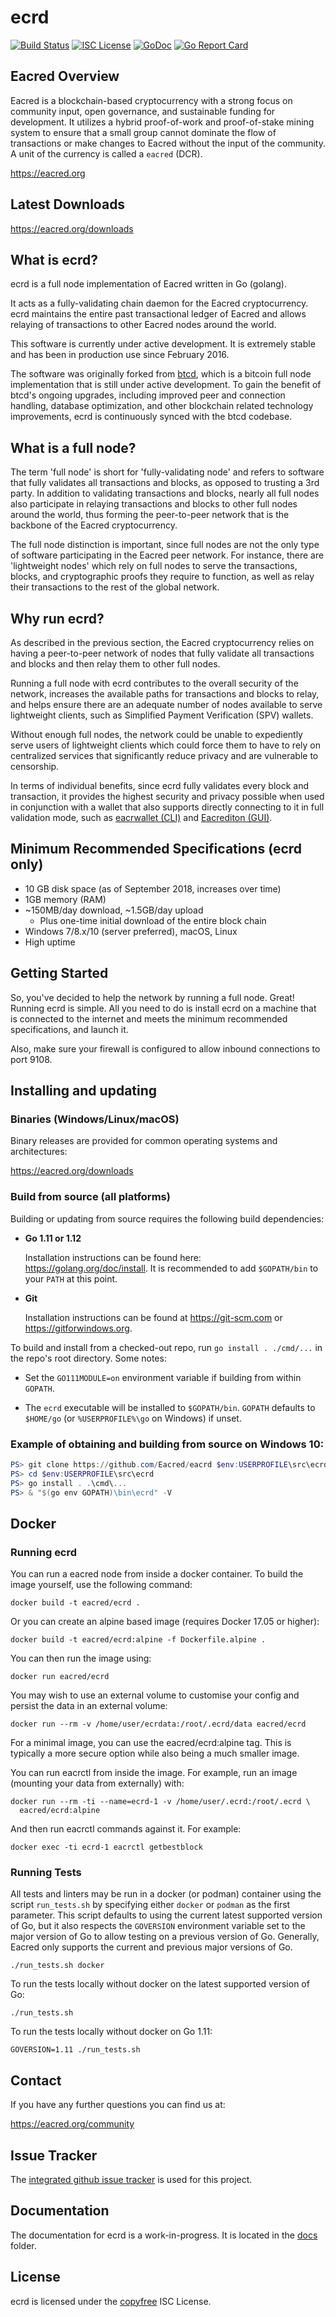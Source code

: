 ecrd
====

[![Build Status](https://github.com/Eacred/eacrd/workflows/Build%20and%20Test/badge.svg)](https://github.com/Eacred/eacrd/actions)
[![ISC License](https://img.shields.io/badge/license-ISC-blue.svg)](http://copyfree.org)
[![GoDoc](https://img.shields.io/badge/godoc-reference-blue.svg)](https://godoc.org/github.com/Eacred/eacrd)
[![Go Report Card](https://goreportcard.com/badge/github.com/Eacred/eacrd)](https://goreportcard.com/report/github.com/Eacred/eacrd)

## Eacred Overview

Eacred is a blockchain-based cryptocurrency with a strong focus on community
input, open governance, and sustainable funding for development. It utilizes a
hybrid proof-of-work and proof-of-stake mining system to ensure that a small
group cannot dominate the flow of transactions or make changes to Eacred without
the input of the community.  A unit of the currency is called a `eacred` (DCR).

https://eacred.org

## Latest Downloads

https://eacred.org/downloads

## What is ecrd?

ecrd is a full node implementation of Eacred written in Go (golang).

It acts as a fully-validating chain daemon for the Eacred cryptocurrency.  ecrd
maintains the entire past transactional ledger of Eacred and allows relaying of
transactions to other Eacred nodes around the world.

This software is currently under active development.  It is extremely stable and
has been in production use since February 2016.

The software was originally forked from [btcd](https://github.com/btcsuite/btcd),
which is a bitcoin full node implementation that is still under active
development.  To gain the benefit of btcd's ongoing upgrades, including improved
peer and connection handling, database optimization, and other blockchain
related technology improvements, ecrd is continuously synced with the btcd
codebase.

## What is a full node?

The term 'full node' is short for 'fully-validating node' and refers to software
that fully validates all transactions and blocks, as opposed to trusting a 3rd
party.  In addition to validating transactions and blocks, nearly all full nodes
also participate in relaying transactions and blocks to other full nodes around
the world, thus forming the peer-to-peer network that is the backbone of the
Eacred cryptocurrency.

The full node distinction is important, since full nodes are not the only type
of software participating in the Eacred peer network. For instance, there are
'lightweight nodes' which rely on full nodes to serve the transactions, blocks,
and cryptographic proofs they require to function, as well as relay their
transactions to the rest of the global network.

## Why run ecrd?

As described in the previous section, the Eacred cryptocurrency relies on having
a peer-to-peer network of nodes that fully validate all transactions and blocks
and then relay them to other full nodes.

Running a full node with ecrd contributes to the overall security of the
network, increases the available paths for transactions and blocks to relay,
and helps ensure there are an adequate number of nodes available to serve
lightweight clients, such as Simplified Payment Verification (SPV) wallets.

Without enough full nodes, the network could be unable to expediently serve
users of lightweight clients which could force them to have to rely on
centralized services that significantly reduce privacy and are vulnerable to
censorship.

In terms of individual benefits, since ecrd fully validates every block and
transaction, it provides the highest security and privacy possible when used in
conjunction with a wallet that also supports directly connecting to it in full
validation mode, such as [eacrwallet (CLI)](https://github.com/Eacred/eacrwallet)
and [Eacrediton (GUI)](https://github.com/Eacred/eacrediton).

## Minimum Recommended Specifications (ecrd only)

* 10 GB disk space (as of September 2018, increases over time)
* 1GB memory (RAM)
* ~150MB/day download, ~1.5GB/day upload
  * Plus one-time initial download of the entire block chain
* Windows 7/8.x/10 (server preferred), macOS, Linux
* High uptime

## Getting Started

So, you've decided to help the network by running a full node.  Great!  Running
ecrd is simple.  All you need to do is install ecrd on a machine that is
connected to the internet and meets the minimum recommended specifications, and
launch it.

Also, make sure your firewall is configured to allow inbound connections to port
9108.

<a name="Installation" />

## Installing and updating

### Binaries (Windows/Linux/macOS)

Binary releases are provided for common operating systems and architectures:

https://eacred.org/downloads

### Build from source (all platforms)

Building or updating from source requires the following build dependencies:

- **Go 1.11 or 1.12**

  Installation instructions can be found here: https://golang.org/doc/install.
  It is recommended to add `$GOPATH/bin` to your `PATH` at this point.

- **Git**

  Installation instructions can be found at https://git-scm.com or
  https://gitforwindows.org.

To build and install from a checked-out repo, run `go install . ./cmd/...` in
the repo's root directory.  Some notes:

* Set the `GO111MODULE=on` environment variable if building from within
  `GOPATH`.

* The `ecrd` executable will be installed to `$GOPATH/bin`.  `GOPATH`
  defaults to `$HOME/go` (or `%USERPROFILE%\go` on Windows) if unset.


### Example of obtaining and building from source on Windows 10:

```PowerShell
PS> git clone https://github.com/Eacred/eacrd $env:USERPROFILE\src\ecrd
PS> cd $env:USERPROFILE\src\ecrd
PS> go install . .\cmd\...
PS> & "$(go env GOPATH)\bin\ecrd" -V

```

## Docker

### Running ecrd

You can run a eacred node from inside a docker container.  To build the image
yourself, use the following command:

```
docker build -t eacred/ecrd .
```

Or you can create an alpine based image (requires Docker 17.05 or higher):

```
docker build -t eacred/ecrd:alpine -f Dockerfile.alpine .
```

You can then run the image using:

```
docker run eacred/ecrd
```

You may wish to use an external volume to customise your config and persist the
data in an external volume:

```
docker run --rm -v /home/user/ecrdata:/root/.ecrd/data eacred/ecrd
```

For a minimal image, you can use the eacred/ecrd:alpine tag.  This is typically
a more secure option while also being a much smaller image.

You can run eacrctl from inside the image.  For example, run an image (mounting
your data from externally) with:

```
docker run --rm -ti --name=ecrd-1 -v /home/user/.ecrd:/root/.ecrd \
  eacred/ecrd:alpine
```

And then run eacrctl commands against it.  For example:

```
docker exec -ti ecrd-1 eacrctl getbestblock
```

### Running Tests

All tests and linters may be run in a docker (or podman) container using the
script `run_tests.sh` by specifying either `docker` or `podman` as the first
parameter.  This script defaults to using the current latest supported version
of Go, but it also respects the `GOVERSION` environment variable set to the
major version of Go to allow testing on a previous version of Go.  Generally,
Eacred only supports the current and previous major versions of Go.

```
./run_tests.sh docker
```

To run the tests locally without docker on the latest supported version of Go:

```
./run_tests.sh
```

To run the tests locally without docker on Go 1.11:

```
GOVERSION=1.11 ./run_tests.sh
```

## Contact

If you have any further questions you can find us at:

https://eacred.org/community

## Issue Tracker

The [integrated github issue tracker](https://github.com/Eacred/eacrd/issues)
is used for this project.

## Documentation

The documentation for ecrd is a work-in-progress.  It is located in the
[docs](https://github.com/Eacred/eacrd/tree/master/docs) folder.

## License

ecrd is licensed under the [copyfree](http://copyfree.org) ISC License.
